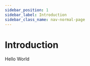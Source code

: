 ```yaml
---
sidebar_position: 1
sidebar_label: Introduction
sidebar_class_name: nav-normal-page
---
```


# Introduction

Hello World

